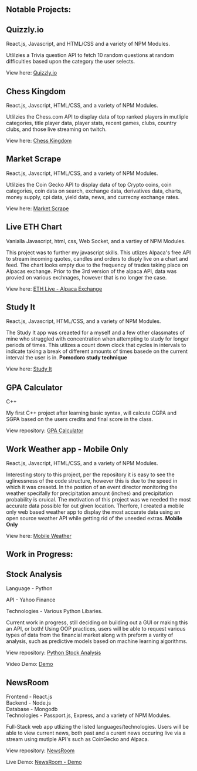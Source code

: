 
## Notable Projects:

## Quizzly.io 
React.js, Javascript, and HTML/CSS and a variety of NPM Modules.

Utlilzies a Trivia question API to fetch 10 random questions at random difficulties based upon the category the user selects.

View here: [Quizzly.io](https://quizzly-io.netlify.app/)

## Chess Kingdom 
React.js, Javscript, HTML/CSS, and a variety of NPM Modules.

Utlilzies the Chess.com API to display data of top ranked players in mutliple categories, title player data, player stats, recent games, clubs, country clubs, and those live streaming on twitch. 

View here: [Chess Kingdom](https://chesskingdom.netlify.app/)

## Market Scrape
React.js, Javscript, HTML/CSS, and a variety of NPM Modules.

Utlilzies the Coin Gecko API to display data of top Crypto coins, coin categories, coin data on search, exchange data, derivatives data, charts, money supply, cpi data, yield data, news, and currecny exchange rates. 

View here: [Market Scrape](https://react-market-dash.netlify.app/)

## Live ETH Chart
Vanialla Javascript, html, css, Web Socket, and a vartiey of NPM Modules.

This project was to further my javascript skills. This utlizes Alpaca's free API to stream incoming quotes, candles and orders to disply live on a chart and feed. The chart looks empty due to the frequency of trades taking place on Alpacas exchange. Prior to the 3rd version of the alpaca API, data was provied on various exchnages, however that is no longer the case. 

View here: [ETH Live - Alpaca Exchange](https://eth-track-alpaca.netlify.app/)

## Study It
React.js, Javascript, HTML/CSS, and a variety of NPM Modules.

The Study It app was creaeted for a myself and a few other classmates of mine who struggled with concentration when attempting to study for longer periods of times. This utlizes a count down clock that cycles in intervals to indicate taking a break of different amounts of times basede on the current interval the user is in. **Pomodoro study technique**  

View here: [Study It](https://study-app-koro.netlify.app/)

## GPA Calculator
C++ 

My first C++ project after learning basic syntax, will calcute CGPA and SGPA based on the users credits and final score in the class.

View repository: [GPA Calculator](https://github.com/JakeKorobellis/GPA-Calculator)


## Work Weather app - Mobile Only
React.js, Javscript, HTML/CSS, and a variety of NPM Modules.

Interesting story to this project, per the repository it is easy to see the uglinessness of the code structure, however this is due to the speed in which it was creaetd. In the postion of an event director monitoring the weather specifally for precipitation amount (inches) and precipitation probability is cruical. The motivation of this project was we needed the most accurate data possible for out given location. Therfore, I created a mobile only web based weather app to display the most accurate data using an open source weather API while getting rid of the uneeded extras. **Mobile Only**

View here: [Mobile Weather](https://work-weather-app.netlify.app/)

## Work in Progress: 

## Stock Analysis 

Language - Python 

API - Yahoo Finance

Technologies - Various Python Libaries.

Current work in progress, still deciding on building out a GUI or making this an API, or both! Using OOP practices, users will be able to request various types of data from the financial market along with preform a varity of analysis, such as predictive models based on machine learning algorithms. 

View repository: [Python Stock Analysis](https://github.com/jkor2/Python-Stock_Data-Projext)


Video Demo: [Demo](https://www.youtube.com/watch?v=94ulqcBaaxY)

## NewsRoom 

Frontend - React.js  
Backend - Node.js  
Database - Mongodb   
Technologies - Passport.js, Express, and a variety of NPM Modules. 

Full-Stack web app utlizing the listed languages/technologies. Users will be able to view current news, both past and a curent news occuring live via a stream using mutlple API's such as CoinGecko and Alpaca. 

View repository: [NewsRoom](https://github.com/jkor2/NewsApp)


Live Demo: [NewsRoom - Demo](https://newsroom-live.netlify.app/)

